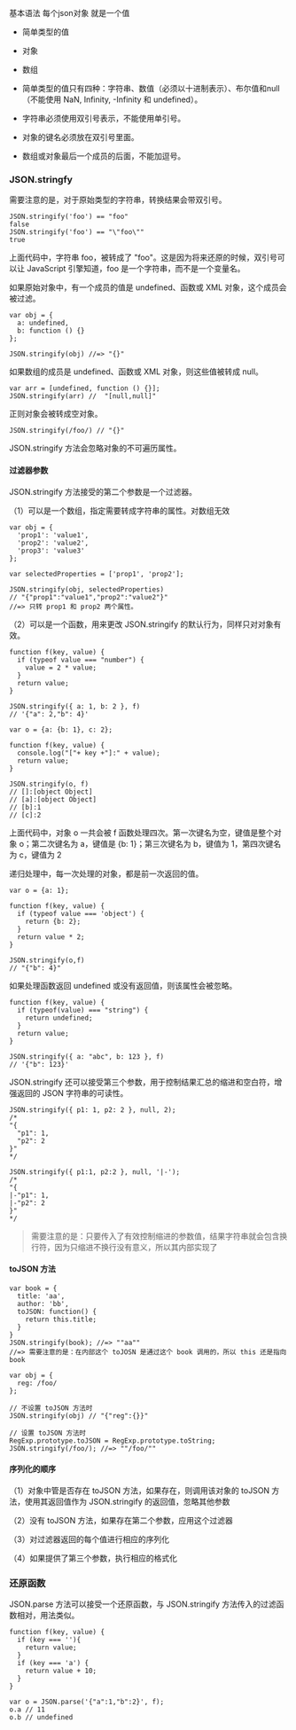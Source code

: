 基本语法
每个json对象 就是一个值
- 简单类型的值
- 对象
- 数组

- 简单类型的值只有四种：字符串、数值（必须以十进制表示）、布尔值和null（不能使用 NaN, Infinity, -Infinity 和 undefined）。
- 字符串必须使用双引号表示，不能使用单引号。
- 对象的键名必须放在双引号里面。
- 数组或对象最后一个成员的后面，不能加逗号。

### JSON.stringfy 


需要注意的是，对于原始类型的字符串，转换结果会带双引号。

```
JSON.stringify('foo') == "foo"
false
JSON.stringify('foo') == "\"foo\""
true
```

上面代码中，字符串 foo，被转成了 "foo"。这是因为将来还原的时候，双引号可以让 JavaScript 引擎知道，foo 是一个字符串，而不是一个变量名。

如果原始对象中，有一个成员的值是 undefined、函数或 XML 对象，这个成员会被过滤。

```
var obj = {
  a: undefined,
  b: function () {}
};

JSON.stringify(obj) //=> "{}"
```

如果数组的成员是 undefined、函数或 XML 对象，则这些值被转成 null。
```
var arr = [undefined, function () {}];
JSON.stringify(arr) //  "[null,null]"
```

正则对象会被转成空对象。

```
JSON.stringify(/foo/) // "{}"
```

JSON.stringify 方法会忽略对象的不可遍历属性。

#### 过滤器参数

JSON.stringify 方法接受的第二个参数是一个过滤器。

（1）可以是一个数组，指定需要转成字符串的属性。对数组无效

```
var obj = {
  'prop1': 'value1',
  'prop2': 'value2',
  'prop3': 'value3'
};

var selectedProperties = ['prop1', 'prop2'];

JSON.stringify(obj, selectedProperties)
// "{"prop1":"value1","prop2":"value2"}"
//=> 只转 prop1 和 prop2 两个属性。

```

（2）可以是一个函数，用来更改 JSON.stringify 的默认行为，同样只对对象有效。

```
function f(key, value) {
  if (typeof value === "number") {
    value = 2 * value;
  }
  return value;
}

JSON.stringify({ a: 1, b: 2 }, f)
// '{"a": 2,"b": 4}'
```

```
var o = {a: {b: 1}, c: 2};

function f(key, value) {
  console.log("["+ key +"]:" + value);
  return value;
}

JSON.stringify(o, f)
// []:[object Object]
// [a]:[object Object]
// [b]:1
// [c]:2
```
上面代码中，对象 o 一共会被 f 函数处理四次。第一次键名为空，键值是整个对象 o；第二次键名为 a，键值是 {b: 1}；第三次键名为 b，键值为 1，第四次键名为 c，键值为 2


递归处理中，每一次处理的对象，都是前一次返回的值。
```
var o = {a: 1};

function f(key, value) {
  if (typeof value === 'object') {
    return {b: 2};
  }
  return value * 2;
}

JSON.stringify(o,f)
// "{"b": 4}"
```


如果处理函数返回 undefined 或没有返回值，则该属性会被忽略。

```
function f(key, value) {
  if (typeof(value) === "string") {
    return undefined;
  }
  return value;
}

JSON.stringify({ a: "abc", b: 123 }, f)
// '{"b": 123}'
```

JSON.stringify 还可以接受第三个参数，用于控制结果汇总的缩进和空白符，增强返回的 JSON 字符串的可读性。

```
JSON.stringify({ p1: 1, p2: 2 }, null, 2);
/*
"{
  "p1": 1,
  "p2": 2
}"
*/

JSON.stringify({ p1:1, p2:2 }, null, '|-');
/*
"{
|-"p1": 1,
|-"p2": 2
}"
*/
```

> 需要注意的是：只要传入了有效控制缩进的参数值，结果字符串就会包含换行符，因为只缩进不换行没有意义，所以其内部实现了



#### toJSON 方法

```
var book = {
  title: 'aa',
  author: 'bb',
  toJSON: function() {
    return this.title;
  }
}
JSON.stringify(book); //=> ""aa""
//=> 需要注意的是：在内部这个 toJOSN 是通过这个 book 调用的，所以 this 还是指向 book
```

```
var obj = {
  reg: /foo/
};

// 不设置 toJSON 方法时
JSON.stringify(obj) // "{"reg":{}}"

// 设置 toJSON 方法时
RegExp.prototype.toJSON = RegExp.prototype.toString;
JSON.stringify(/foo/); //=> ""/foo/""
```
#### 序列化的顺序
（1）对象中管是否存在 toJSON 方法，如果存在，则调用该对象的 toJSON 方法，使用其返回值作为 JSON.stringify 的返回值，忽略其他参数

（2）没有 toJSON 方法，如果存在第二个参数，应用这个过滤器

（3）对过滤器返回的每个值进行相应的序列化

（4）如果提供了第三个参数，执行相应的格式化

### 还原函数

JSON.parse 方法可以接受一个还原函数，与 JSON.stringify 方法传入的过滤函数相对，用法类似。

```
function f(key, value) {
  if (key === ''){
    return value;
  }
  if (key === 'a') {
    return value + 10;
  }
}

var o = JSON.parse('{"a":1,"b":2}', f);
o.a // 11
o.b // undefined
```